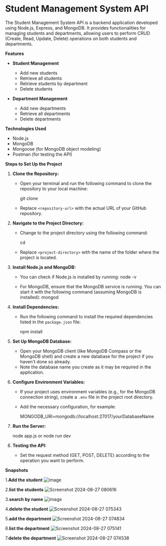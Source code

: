 # Student Management System API

The Student Management System API is a backend application developed using Node.js, Express, and MongoDB. It provides functionalities for managing students and departments, allowing users to perform CRUD (Create, Read, Update, Delete) operations on both students and departments.

 **Features**

- **Student Management**
  - Add new students
  - Retrieve all students
  - Retrieve students by department
  - Delete students

- **Department Management**
  - Add new departments
  - Retrieve all departments
  - Delete departments

 **Technologies Used**

- Node.js
- MongoDB
- Mongoose (for MongoDB object modeling)
- Postman (for testing the API)


**Steps to Set Up the Project**

1. **Clone the Repository:**
   - Open your terminal and run the following command to clone the repository to your local machine:
     
     git clone <repository-url>

   - Replace `<repository-url>` with the actual URL of your GitHub repository.

2. **Navigate to the Project Directory:**
   - Change to the project directory using the following command:
   
     cd <project-directory>
     
   - Replace `<project-directory>` with the name of the folder where the project is located.

3. **Install Node.js and MongoDB:**
   - You can check if Node.js is installed by running:
     node -v
    
   - For MongoDB, ensure that the MongoDB service is running. You can start it with the following command (assuming MongoDB is installed):
     mongod
     

4. **Install Dependencies:**
   - Run the following command to install the required dependencies listed in the `package.json` file:
    
     npm install
   

5. **Set Up MongoDB Database:**
   - Open your MongoDB client (like MongoDB Compass or the MongoDB shell) and create a new database for the project if you haven't done so already.
   - Note the database name you create as it may be required in the application.

6. **Configure Environment Variables:**
   - If your project uses environment variables (e.g., for the MongoDB connection string), create a `.env` file in the project root directory.
   - Add the necessary configuration, for example:
     
     MONGODB_URI=mongodb://localhost:27017/yourDatabaseName

7. **Run the Server:**

     node app.js or node run dev

8. **Testing the API:**
   
   - Set the request method (GET, POST, DELETE) according to the operation you want to perform.



**Snapshots**

1.**Add the student**
![image](https://github.com/user-attachments/assets/6665a7eb-8f8c-409a-bb47-b722bd149c76)

2.**list the students**
![Screenshot 2024-08-27 080616](https://github.com/user-attachments/assets/9f59009c-83d4-4a2b-86b3-296bff0c1abb)


3.**search by name**
![image](https://github.com/user-attachments/assets/80991fae-32a3-4378-bff2-beb5429f2786)

4.**delete the student**
![Screenshot 2024-08-27 075343](https://github.com/user-attachments/assets/eff7f8ae-6db9-441a-85ee-b94b9cb0786a)

5.**add the department**
![Screenshot 2024-08-27 074834](https://github.com/user-attachments/assets/8f3fa2a1-799d-4dd4-92f6-2ddcd0ad94b6)

6.**list the department**
![Screenshot 2024-08-27 075141](https://github.com/user-attachments/assets/30890cb1-2a25-43ac-b774-51ba0adf73c6)

7.**delete the department**
![Screenshot 2024-08-27 074538](https://github.com/user-attachments/assets/42613eee-7fe4-45aa-9d9d-5bfc743a81c9)





 
